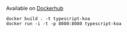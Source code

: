 Available on [Dockerhub](https://cloud.docker.com/repository/docker/superlogical/docker-typescript-koa)

```
docker build . -t typescript-koa
docker run -i -t -p 8080:8080 typescript-koa
```
